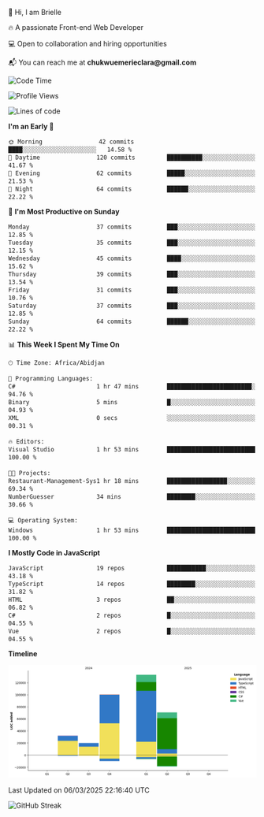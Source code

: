 <div align="left">
  <p>👋 Hi, I am Brielle</p>
  <p>🔥 A passionate Front-end Web Developer</p>
  <p>💻 Open to collaboration and hiring opportunities</p>
  <p>📬 You can reach me at <strong>chukwuemerieclara@gmail.com</strong></p>
</div>


 
 <!--START_SECTION:waka-->
![Code Time](http://img.shields.io/badge/Code%20Time-508%20hrs%2024%20mins-blue)

![Profile Views](http://img.shields.io/badge/Profile%20Views-18-blue)

![Lines of code](https://img.shields.io/badge/From%20Hello%20World%20I%27ve%20Written-226.8%20thousand%20lines%20of%20code-blue)

**I'm an Early 🐤** 

```text
🌞 Morning                42 commits          ████░░░░░░░░░░░░░░░░░░░░░   14.58 % 
🌆 Daytime                120 commits         ██████████░░░░░░░░░░░░░░░   41.67 % 
🌃 Evening                62 commits          █████░░░░░░░░░░░░░░░░░░░░   21.53 % 
🌙 Night                  64 commits          ██████░░░░░░░░░░░░░░░░░░░   22.22 % 
```
📅 **I'm Most Productive on Sunday** 

```text
Monday                   37 commits          ███░░░░░░░░░░░░░░░░░░░░░░   12.85 % 
Tuesday                  35 commits          ███░░░░░░░░░░░░░░░░░░░░░░   12.15 % 
Wednesday                45 commits          ████░░░░░░░░░░░░░░░░░░░░░   15.62 % 
Thursday                 39 commits          ███░░░░░░░░░░░░░░░░░░░░░░   13.54 % 
Friday                   31 commits          ███░░░░░░░░░░░░░░░░░░░░░░   10.76 % 
Saturday                 37 commits          ███░░░░░░░░░░░░░░░░░░░░░░   12.85 % 
Sunday                   64 commits          ██████░░░░░░░░░░░░░░░░░░░   22.22 % 
```


📊 **This Week I Spent My Time On** 

```text
🕑︎ Time Zone: Africa/Abidjan

💬 Programming Languages: 
C#                       1 hr 47 mins        ████████████████████████░   94.76 % 
Binary                   5 mins              █░░░░░░░░░░░░░░░░░░░░░░░░   04.93 % 
XML                      0 secs              ░░░░░░░░░░░░░░░░░░░░░░░░░   00.31 % 

🔥 Editors: 
Visual Studio            1 hr 53 mins        █████████████████████████   100.00 % 

🐱‍💻 Projects: 
Restaurant-Management-Sys1 hr 18 mins        █████████████████░░░░░░░░   69.34 % 
NumberGuesser            34 mins             ████████░░░░░░░░░░░░░░░░░   30.66 % 

💻 Operating System: 
Windows                  1 hr 53 mins        █████████████████████████   100.00 % 
```

**I Mostly Code in JavaScript** 

```text
JavaScript               19 repos            ███████████░░░░░░░░░░░░░░   43.18 % 
TypeScript               14 repos            ████████░░░░░░░░░░░░░░░░░   31.82 % 
HTML                     3 repos             ██░░░░░░░░░░░░░░░░░░░░░░░   06.82 % 
C#                       2 repos             █░░░░░░░░░░░░░░░░░░░░░░░░   04.55 % 
Vue                      2 repos             █░░░░░░░░░░░░░░░░░░░░░░░░   04.55 % 
```



**Timeline**

![Lines of Code chart](https://raw.githubusercontent.com/Brielle28/Brielle28/main/assets/bar_graph.png)


 Last Updated on 06/03/2025 22:16:40 UTC
<!--END_SECTION:waka-->

![GitHub Streak](https://github-readme-streak-stats.herokuapp.com/?user=Brielle28)



